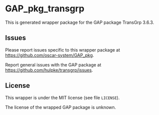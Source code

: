 # GAP_pkg_transgrp

This is generated wrapper package for the GAP package TransGrp 3.6.3.

## Issues

Please report issues specific to this wrapper package at <https://github.com/oscar-system/GAP_pkg>.

Report general issues with the GAP package at <https://github.com/hulpke/transgrp/issues>.

## License

This wrapper is under the MIT license (see file `LICENSE`).

The license of the wrapped GAP package is unknown.
